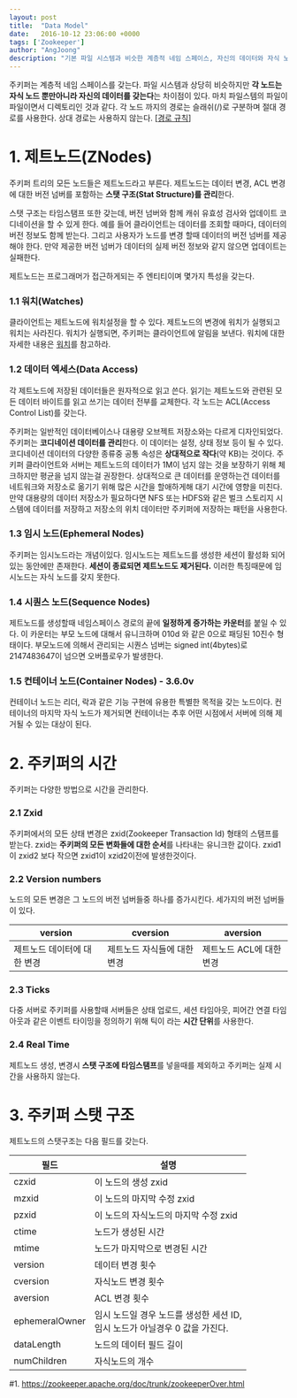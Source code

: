```yaml
---
layout: post
title:  "Data Model"
date:   2016-10-12 23:06:00 +0000
tags: ['Zookeeper']
author: "AngJoong"
description: "기본 파일 시스템과 비슷한 계층적 네임 스페이스, 자신의 데이터와 자식 노드를 갖는 제트노드"
---
```


주키퍼는 계층적 네임 스페이스를 갖는다. 파일 시스템과 상당히 비슷하지만 **각 노드는 자식 노드 뿐만아니라 자신의 데이터를 갖는다**는 차이점이 있다. 마치 파일스템의 파일이 파일이면서 디렉토리인 것과 같다. 각 노드 까지의 경로는 슬래쉬(/)로 구분하며 절대 경로를 사용한다. 상대 경로는 사용하지 않는다. [[경로 규칙](https://zookeeper.apache.org/doc/trunk/zookeeperProgrammers.html#ch_zkDataModel)]  


# 1. 제트노드(ZNodes)
주키퍼 트리의 모든 노드들은 제트노드라고 부른다. 제트노드는 데이터 변경, ACL 변경에 대한 버전 넘버를 포함하는 **스탯 구조(Stat Structure)를 관리**한다.  

스탯 구조는 타임스탬프 또한 갖는데, 버전 넘버와 함께 캐쉬 유효성 검사와 업데이트 코디네이션을 할 수 있게 한다. 예를 들어 클라이언트는 데이터를 조회할 때마다, 데이터의 버전 정보도 함께 받는다. 그리고 사용자가 노드를 변경 할때 데이터의 버전 넘버를 제공해야 한다. 만약 제공한 버전 넘버가 데이터의 실제 버전 정보와 같지 않으면 업데이트는 실패한다.  

제트노드는 프로그래머가 접근하게되는 주 엔티티이며 몇가지 특성을 갖는다.  

### 1.1 워치(Watches)
클라이언트는 제트노드에 워치설정을 할 수 있다. 제트노드의 변경에 워치가 실행되고 워치는 사라진다. 워치가 실행되면, 주키퍼는 클라이언트에 알림을 보낸다. 워치에 대한 자세한 내용은 [워치]()를 참고하라.

### 1.2 데이터 엑세스(Data Access)
각 제트노드에 저장된 데이터들은 원자적으로 읽고 쓴다. 읽기는 제트노드와 관련된 모든 데이터 바이트를 읽고 쓰기는 데이터 전부를 교체한다. 각 노드는 ACL(Access Control List)를 갖는다.  

주키퍼는 일반적인 데이터베이스나 대용량 오브젝트 저장소와는 다르게 디자인되었다. 주키퍼는 **코디네이션 데이터를 관리**한다. 이 데이터는 설정, 상태 정보 등이 될 수 있다. 코디네이션 데이터의 다양한 종류중 공통 속성은 **상대적으로 작다**(약 KB)는 것이다. 주키퍼 클라이언트와 서버는 제트노드의 데이터가 1M이 넘지 않는 것을 보장하기 위해 체크하지만 평균을 넘지 않는걸 권장한다. 상대적으로 큰 데이터를 운영하는건 데이터를 네트워크와 저장소로 옮기기 위해 많은 시간을 할애하게해 대기 시간에 영향을 미친다. 만약 대용량의 데이터 저장소가 필요하다면 NFS 또는 HDFS와 같은 벌크 스토리지 시스템에 데이터를 저장하고 저장소의 위치 데이터만 주키퍼에 저장하는 패턴을 사용한다.  

### 1.3 임시 노드(Ephemeral Nodes)
주키퍼는 임시노드라는 개념이있다. 임시노드는 제트노드를 생성한 세션이 활성화 되어 있는 동안에만 존재한다. **세션이 종료되면 제트노드도 제거된다.** 이러한 특징때문에 임시노드는 자식 노드를 갖지 못한다.  

### 1.4 시퀀스 노드(Sequence Nodes)
제트노드를 생성할때 네임스페이스 경로의 끝에 **일정하게 증가하는 카운터**를 붙일 수 있다. 이 카운터는 부모 노드에 대해서 유니크하며 010d 와 같은 0으로 패딩된 10진수 형태이다. 부모노드에 의해서 관리되는 시퀀스 넘버는 signed int(4bytes)로 2147483647이 넘으면 오버플로우가 발생한다.  

### 1.5 컨테이너 노드(Container Nodes) - 3.6.0v
컨테이너 노드는 리더, 락과 같은 기능 구현에 유용한 특별한 목적을 갖는 노드이다. 컨테이너의 마지막 자식 노드가 제거되면 컨테이너는 추후 어떤 시점에서 서버에 의해 제거될 수 있는 대상이 된다.  

# 2. 주키퍼의 시간
주키퍼는 다양한 방법으로 시간을 관리한다.  

### 2.1 Zxid
주키퍼에서의 모든 상태 변경은 zxid(Zookeeper Transaction Id) 형태의 스탬프를 받는다. zxid는 **주키퍼의 모든 변화들에 대한 순서**를 나타내는 유니크한 값이다. zxid1이 zxid2 보다 작으면 zxid1이 xzid2이전에 발생한것이다.  

### 2.2 Version numbers
노드의 모든 변경은 그 노드의 버전 넘버들중 하나를 증가시킨다. 세가지의 버전 넘버들이 있다.  

|version|cversion|aversion|
|---|---|---|
|제트노드 데이터에 대한 변경|제트노드 자식들에 대한 변경|제트노드 ACL에 대한 변경|

### 2.3 Ticks
다중 서버로 주키퍼를 사용할때 서버들은 상태 업로드, 세션 타임아웃, 피어간 연결 타임 아웃과 같은 이벤트 타이밍을 정의하기 위해 틱이 라는 **시간 단위**를 사용한다.  

### 2.4 Real Time
제트노드 생성, 변경시 **스탯 구조에 타임스탬프**를 넣을때를 제외하고 주키퍼는 실제 시간을 사용하지 않는다.  

# 3. 주키퍼 스탯 구조
제트노드의 스탯구조는 다음 필드를 갖는다.  

|필드|설명|
|---|---|
|czxid|이 노드의 생성 zxid|
|mzxid|이 노드의 마지막 수정 zxid|
|pzxid|이 노드의 자식노드의 마지막 수정 zxid|
|ctime|노드가 생성된 시간|
|mtime|노드가 마지막으로 변경된 시간|
|version|데이터 변경 횟수|
|cversion|자식노드 변경 횟수|
|aversion|ACL 변경 횟수|
|ephemeralOwner|임시 노드일 경우 노드를 생성한 세션 ID,<br>임시 노드가 아닐경우 0 값을 가진다.|
|dataLength|노드의 데이터 필드 길이|
|numChildren|자식노드의 개수|








\#1. https://zookeeper.apache.org/doc/trunk/zookeeperOver.html

